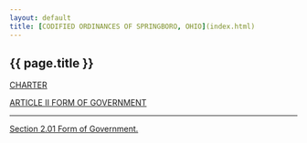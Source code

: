 ```yaml
---
layout: default 
title: [CODIFIED ORDINANCES OF SPRINGBORO, OHIO](index.html) 
---
```


{{ page.title }}
----------------

[CHARTER](1289a412.html)

[ARTICLE II FORM OF GOVERNMENT](1320a412.html)

---

[Section 2.01 Form of Government.](1322a412.html)

